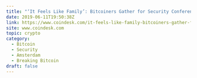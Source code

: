 ```yaml
---
title: "‘It Feels Like Family’: Bitcoiners Gather for Security Conference in Amsterdam"
date: 2019-06-11T19:50:38Z
link: https://www.coindesk.com/it-feels-like-family-bitcoiners-gather-for-security-conference-in-amsterdam?utm_medium=RSS&utm_source=hune
site: www.coindesk.com
topic: crypto
category:
  - Bitcoin
  - Security
  - Amsterdam
  - Breaking Bitcoin
draft: false
---
```

